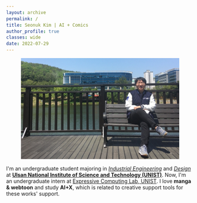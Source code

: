 ```yaml
---
layout: archive
permalink: /
title: Seonuk Kim | AI + Comics
author_profile: true
classes: wide
date: 2022-07-29
---
```

<figure style="width: 85%" class="align-center">
  <img src="/assets/images/about20220713.jpg" alt="">
</figure>

I'm an undergraduate student majoring in *[Industrial Engineering](https://ie.unist.ac.kr/eng/)* and *[Design](https://design.unist.ac.kr/)* at **[Ulsan National Institute of Science and Technology (UNIST)](https://www.unist.ac.kr/)**. Now, I'm an undergraduate intern at [Expressive Computing Lab, UNIST](https://www.klee141.com/). I love **manga & webtoon** and study **AI+X**, which is related to creative support tools for these works' support.
